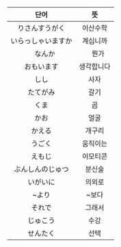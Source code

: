 | 단어 | 뜻|
| :---: | :---: |
|りさんすうがく|이산수학|
|いらっしゃいますか|계십니까|
|　なんか|　뭔가 |
| おもいます | 생각합니다 |
|しし|사자|
|たてがみ | 갈기|
| くま | 곰|
| かお | 얼굴 |
| かえる | 개구리 | 
| うごく| 움직이는|
|えもじ |이모티콘|
| ぶんしんのじゅつ　| 분신술|
|いがいに| 의외로|
|~より| ~보다|
|それで| 그래서|
|じゅこう|수강|
| せんたく　| 선택|
